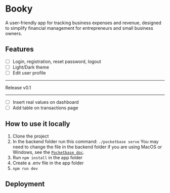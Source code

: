 # Booky
A user-friendly app for tracking business expenses and revenue, designed to simplify financial management for entrepreneurs and small business owners.

## Features
- [ ] Login, registration, reset password, logout
- [ ] Light/Dark theme
- [ ] Edit user profile
***
Release v0.1
***
- [ ] Insert real values on dashboard
- [ ] Add table on transactions page

## How to use it locally
1. Clone the project 
2. In the backend folder run this command:
```./pocketbase serve``` You may need to change the file in the backend folder if you are using MacOS or Windows, see the [`Pocketbase doc`](https://pocketbase.io/docs/).
3. Run ```npm install``` in the app folder
4. Create a .env file in the app folder
5. ```npm run dev```

## Deployment